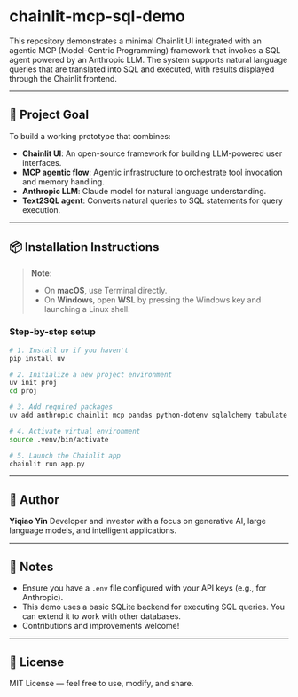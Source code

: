 # chainlit-mcp-sql-demo

This repository demonstrates a minimal Chainlit UI integrated with an agentic MCP (Model-Centric Programming) framework that invokes a SQL agent powered by an Anthropic LLM. The system supports natural language queries that are translated into SQL and executed, with results displayed through the Chainlit frontend.

---

## 🚀 Project Goal

To build a working prototype that combines:

- **Chainlit UI**: An open-source framework for building LLM-powered user interfaces.
- **MCP agentic flow**: Agentic infrastructure to orchestrate tool invocation and memory handling.
- **Anthropic LLM**: Claude model for natural language understanding.
- **Text2SQL agent**: Converts natural queries to SQL statements for query execution.

---

## 📦 Installation Instructions

> **Note**:  
> - On **macOS**, use Terminal directly.  
> - On **Windows**, open **WSL** by pressing the Windows key and launching a Linux shell.

### Step-by-step setup

```bash
# 1. Install uv if you haven't
pip install uv

# 2. Initialize a new project environment
uv init proj
cd proj

# 3. Add required packages
uv add anthropic chainlit mcp pandas python-dotenv sqlalchemy tabulate

# 4. Activate virtual environment
source .venv/bin/activate

# 5. Launch the Chainlit app
chainlit run app.py
```

---

## 👤 Author

**Yiqiao Yin**
Developer and investor with a focus on generative AI, large language models, and intelligent applications.

---

## 🧠 Notes

* Ensure you have a `.env` file configured with your API keys (e.g., for Anthropic).
* This demo uses a basic SQLite backend for executing SQL queries. You can extend it to work with other databases.
* Contributions and improvements welcome!

---

## 📄 License

MIT License — feel free to use, modify, and share.
